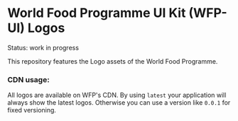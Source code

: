 # World Food Programme UI Kit (WFP-UI) Logos

Status: work in progress

This repository features the Logo assets of the World Food Programme.

### CDN usage:

All logos are available on WFP's CDN.
By using `latest` your application will always show the latest logos. Otherwise you can use a version like `0.0.1` for fixed versioning.























































<!---CDN Urls-->
